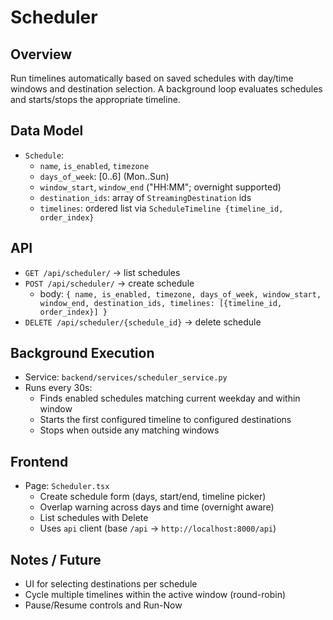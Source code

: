 # Scheduler

## Overview
Run timelines automatically based on saved schedules with day/time windows and destination selection. A background loop evaluates schedules and starts/stops the appropriate timeline.

## Data Model
- `Schedule`:
  - `name`, `is_enabled`, `timezone`
  - `days_of_week`: [0..6] (Mon..Sun)
  - `window_start`, `window_end` ("HH:MM"; overnight supported)
  - `destination_ids`: array of `StreamingDestination` ids
  - `timelines`: ordered list via `ScheduleTimeline {timeline_id, order_index}`

## API
- `GET /api/scheduler/` → list schedules
- `POST /api/scheduler/` → create schedule
  - body: `{ name, is_enabled, timezone, days_of_week, window_start, window_end, destination_ids, timelines: [{timeline_id, order_index}] }`
- `DELETE /api/scheduler/{schedule_id}` → delete schedule

## Background Execution
- Service: `backend/services/scheduler_service.py`
- Runs every 30s:
  - Finds enabled schedules matching current weekday and within window
  - Starts the first configured timeline to configured destinations
  - Stops when outside any matching windows

## Frontend
- Page: `Scheduler.tsx`
  - Create schedule form (days, start/end, timeline picker)
  - Overlap warning across days and time (overnight aware)
  - List schedules with Delete
  - Uses `api` client (base `/api` → `http://localhost:8000/api`)

## Notes / Future
- UI for selecting destinations per schedule
- Cycle multiple timelines within the active window (round-robin)
- Pause/Resume controls and Run-Now








